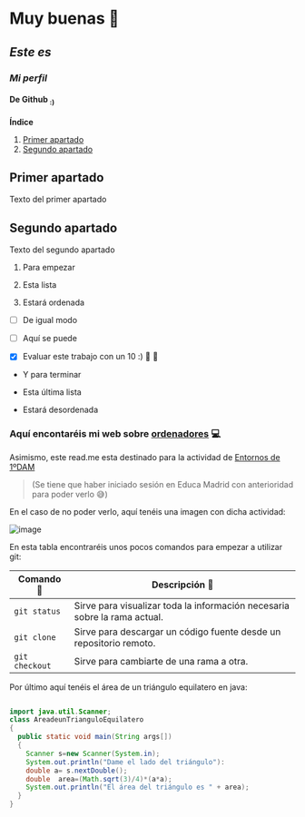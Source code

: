 # **Muy buenas :wave:**

## ***Este es***

### _Mi perfil_

#### **De Github** <sub>:)</sub>


**Índice**   
1. [Primer apartado](#id1)
2. [Segundo apartado](#id2)
## Primer apartado<a name="id1"></a>
Texto del primer apartado
## Segundo apartado<a name="id2"></a>
Texto del segundo apartado


1. Para empezar

2. Esta lista

3. Estará ordenada

- [ ] De igual modo

- [ ] Aquí se puede

- [X] Evaluar este trabajo con un 10 :) :tada: :confetti_ball:

- Y para terminar

- Esta última lista

- Estará desordenada

### Aquí encontaréis mi web sobre [ordenadores](https://ordenadoreskirill.blogspot.com) :computer:

Asimismo, este read.me esta destinado para la actividad de [Entornos de 1ºDAM](https://aulavirtual33.educa.madrid.org/ies.laarboleda.alcorcon/mod/assign/view.php?id=23924)
> (Se tiene que haber iniciado sesión en Educa Madrid con anterioridad para poder verlo :sweat_smile:)

En el caso de no poder verlo, aquí tenéis una imagen con dicha actividad:

![image](https://user-images.githubusercontent.com/115732537/199343801-7cd23343-e067-4f6f-abcf-fbb2bfb5e9e9.png)

En esta tabla encontraréis unos pocos comandos para empezar a utilizar git:

| Comando :floppy_disk:| Descripción :closed_book:|
| --- | --- |
| `git status` | Sirve para visualizar toda la información necesaria sobre la rama actual. |
| `git clone` | Sirve para descargar un código fuente desde un repositorio remoto. |
| `git checkout` | Sirve para cambiarte de una rama a otra. |

Por último aquí tenéis el área de un triángulo equilatero en java:

```java

import java.util.Scanner;
class AreadeunTrianguloEquilatero
{
  public static void main(String args[])
  {
    Scanner s=new Scanner(System.in);
    System.out.println("Dame el lado del triángulo"):
    double a= s.nextDouble();
    double  area=(Math.sqrt(3)/4)*(a*a);
    System.out.println("El área del triángulo es " + area);
  }
}
